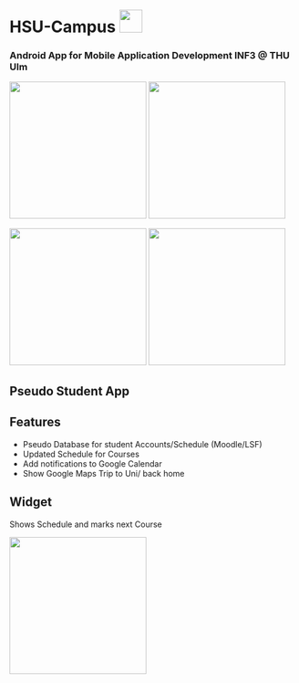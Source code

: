 # HSU-Campus <img src="https://i.imgur.com/BwXSGlV.png" width="40">
### Android App for Mobile Application Development INF3 @ THU Ulm
<img src="https://i.imgur.com/yTWyE83.png" width="240px"> <img src="https://i.imgur.com/eHjVOJG.png" width="240px">

<img src="https://i.imgur.com/gYNVz82.png" width="240px"> <img src="https://i.imgur.com/dGThGa8.png" width="240px">
## Pseudo Student App

## Features
* Pseudo Database for student Accounts/Schedule (Moodle/LSF)
* Updated Schedule for Courses
* Add notifications to Google Calendar
* Show Google Maps Trip to Uni/ back home

## Widget
Shows Schedule and marks next Course

<img src="https://i.imgur.com/Iq9geQo.png" width="240px">

